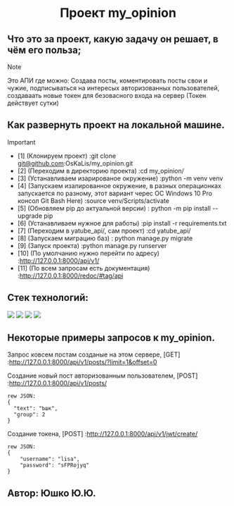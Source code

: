 <div id="header" align="center">
  <h1>Проект my_opinion</h1>
</div>

## Что это за проект, какую задачу он решает, в чём его польза;
> [!NOTE]
> Это АПИ где можно: Создава посты, коментировать посты свои и чужие,
> подписываться на интересых авторизованных пользователей,
> создаваать новые токен для безовасного входа на сервер (Токен действует сутки)

## Как развернуть проект на локальной машине.
> [!IMPORTANT]
> * [1] (Клонируем проект) :git clone git@github.com:OsKaLis/my_opinion.git
> * [2] (Переходим в директорию проекта) :cd my_opinion/
> * [3] (Устанавливаем изарированое окружение) :python -m venv venv 
> * [4] (Запускаем изалированное окружение, в разных операционках запускается по разному,
>   этот вариант черес ОС Windows 10 Pro консол Git Bash Here) :source venv/Scripts/activate
> * [5] (Обновляем pip до актуальной версии) : python -m pip install --upgrade pip
> * [6] (Устанавливаем нужное для работы) :pip install -r requirements.txt
> * [7] (Переходим в yatube_api/, сам проект) :cd yatube_api/
> * [8] (Запускаем миграцию баз) : python manage.py migrate
> * [9] (Запуск проекта) :python manage.py runserver
> * [10] (По умолчанию нужно перейти по адресу) :http://127.0.0.1:8000/api/v1/
> * [11] (По всем запросам есть документация) :http://127.0.0.1:8000/redoc/#tag/api

## Cтек технологий:
<img src="https://img.shields.io/badge/Python_-3.9.10-Green">  <img src="https://img.shields.io/badge/SQLite_-3.41.2-steelblue">  <img src="https://img.shields.io/badge/django_-3.2-Green">
<img src="https://img.shields.io/badge/djangorestframework_-3.12.4-Green">

## Некоторые примеры запросов к my_opinion.
Запрос ковсем постам созданые на этом сервере, [GET] :http://127.0.0.1:8000/api/v1/posts/?limit=1&offset=0

Создание новый пост авторизованным пользователем, [POST] :http://127.0.0.1:8000/api/v1/posts/
```
rew JSON:
{
  "text": "Ьшк",
  "group": 2
}
```

Создание токена, [POST] :http://127.0.0.1:8000/api/v1/jwt/create/
```
rew JSON:
{
    "username": "lisa",
    "password": "sFPRojyq"
}
```

## Автор: Юшко Ю.Ю.

